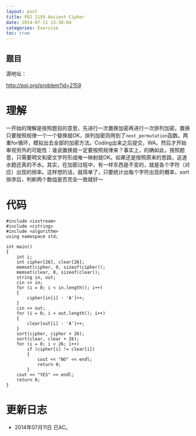 ```yaml
---
layout: post
title: POJ 2159 Ancient Cipher
date: 2014-07-11 13:30:04
categories: Exercise
toc: true
---
```

## 题目
源地址：

http://poj.org/problem?id=2159

# 理解
一开始的理解是按照题目的意思，先进行一次置换加密再进行一次排列加密。置换只要按照规律一个一个替换就OK，排列加密则用到了`next_permutation`函数。两重for循环，模拟出去全部的加密方法。Coding出来之后提交，WA。然后才开始审视另外的可能性：谁说置换就一定要按照规律来？事实上，的确如此，按照题意，只需要明文和密文字符形成唯一映射就OK。如果还是按照原来的思路，这道水题还真的不水。其实，在加密过程中，有一样东西是不变的，就是各个字符（对应）出现的频率。这样想的话，就简单了，只要统计出每个字符出现的概率，sort排序后，判断两个数组是否完全一致就好～

<!-- more -->

# 代码

```
#include <iostream>
#include <cstring>
#include <algorithm>
using namespace std;

int main()
{
    int i;
    int cipher[26], clear[26];
    memset(cipher, 0, sizeof(cipher));
    memset(clear, 0, sizeof(clear));
    string in, out;
    cin >> in;
    for (i = 0; i < in.length(); i++)
    {
        cipher[in[i] - 'A']++;
    }
    cin >> out;
    for (i = 0; i < out.length(); i++)
    {
        clear[out[i] - 'A']++;
    }
    sort(cipher, cipher + 26);
    sort(clear, clear + 26);
    for (i = 0; i < 26; i++)
        if (cipher[i] != clear[i])
        {
            cout << "NO" << endl;
            return 0;
        }
    cout << "YES" << endl;
    return 0;
}

```

# 更新日志
- 2014年07月11日 已AC。